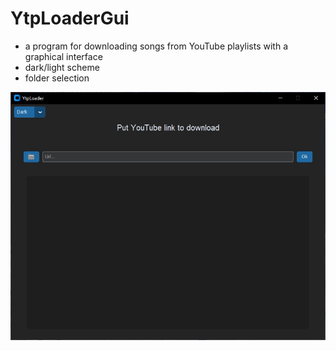 # YtpLoaderGui

- a program for downloading songs from YouTube playlists with a graphical interface
- dark/light scheme
- folder selection

![alt](https://github.com/sdrtba/YtpLoaderGui/blob/main/res/view.jpg)
